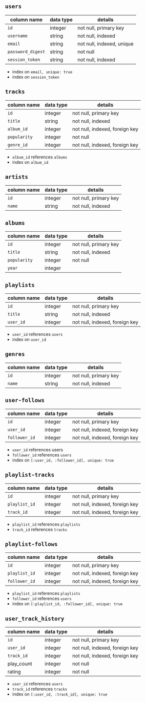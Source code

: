## `users`
| **column name**   | **data type** | **details**               |
|-------------------|---------------|---------------------------|
| `id`              | integer       | not null, primary key     |
| `username`        | string        | not null, indexed         |
| `email`           | string        | not null, indexed, unique |
| `password_digest` | string        | not null                  |
| `session_token`   | string        | not null, indexed         |
* index on `email, unique: true` 
* index on `session_token`

## `tracks`
| **column name** | **data type** | **details**                    |
|-----------------|---------------|--------------------------------|
| `id`            | integer       | not null, primary key          |
| `title`         | string        | not null, indexed              |
| `album_id`      | integer       | not null, indexed, foreign key |
| `popularity`    | integer       | not null                       |
| `genre_id`      | integer       | not null, indexed, foreign key |
* `album_id` references `albums`
* index on `album_id`

## `artists`
| **column name** | **data type** | **details**           |
|-----------------|---------------|-----------------------|
| `id`            | integer       | not null, primary key |
| `name`          | string        | not null, indexed     |

## `albums`
| **column name** | **data type** | **details**           |
|-----------------|---------------|-----------------------|
| `id`            | integer       | not null, primary key |
| `title`         | string        | not null, indexed     |
| `popularity`    | integer       | not null              |
| `year`          | integer       |                       |

## `playlists`
| **column name** | **data type** | **details**                    |
|-----------------|---------------|--------------------------------|
| `id`            | integer       | not null, primary key          |
| `title`         | string        | not null, indexed              |
| `user_id`       | integer       | not null, indexed, foreign key |
* `user_id` references `users`
* index on `user_id`

## `genres`
| **column name** | **data type** | **details**           |
|-----------------|---------------|-----------------------|
| `id`            | integer       | not null, primary key |
| `name`          | string        | not null, indexed     |

## `user-follows`
| **column name** | **data type** | **details**                    |
|-----------------|---------------|--------------------------------|
| `id`            | integer       | not null, primary key          |
| `user_id`       | integer       | not null, indexed, foreign key |
| `follower_id`   | integer       | not null, indexed, foreign key |
* `user_id` references users
* `follower_id` references `users`
* index on `[:user_id, :follower_id], unique: true`

## `playlist-tracks`
| **column name** | **data type** | **details**                    |
|-----------------|---------------|--------------------------------|
| `id`            | integer       | not null, primary key          |
| `playlist_id`   | integer       | not null, indexed, foreign key |
| `track_id`      | integer       | not null, indexed, foreign key |
* `playlist_id` references `playlists`
* `track_id` references `tracks`


## `playlist-follows`
| **column name** | **data type** | **details**                    |
|-----------------|---------------|--------------------------------|
| `id`            | integer       | not null, primary key          |
| `playlist_id`   | integer       | not null, indexed, foreign key |
| `follower_id`   | integer       | not null, indexed, foreign key |
* `playlist_id` references `playlists`
* `follower_id` references `users`
* index on `[:playlist_id, :follower_id], unique: true`

## `user_track_history`
| **column name** | **data type** | **details**                    |
|-----------------|---------------|--------------------------------|
| `id`            | integer       | not null, primary key          |
| `user_id`       | integer       | not null, indexed, foreign key |
| `track_id`      | integer       | not null, indexed, foreign key |
| play_count      | integer       | not null                       |
| rating          | integer       | not null                       |
* `user_id` references `users`
* `track_id` references `tracks`
* index on `[:user_id, :track_id], unique: true`
